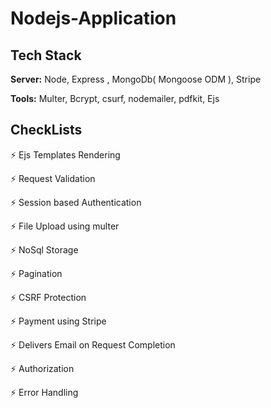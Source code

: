 # Nodejs-Application

## Tech Stack

**Server:** Node, Express , MongoDb( Mongoose ODM ), Stripe

**Tools:** Multer, Bcrypt, csurf, nodemailer, pdfkit, Ejs



## CheckLists

⚡️ Ejs Templates Rendering

⚡️ Request Validation

⚡️ Session based Authentication

⚡️ File Upload using multer 

⚡️ NoSql Storage

⚡️ Pagination

⚡️ CSRF Protection

⚡️ Payment using Stripe

⚡️ Delivers Email on Request Completion  

⚡️ Authorization

⚡️ Error Handling

